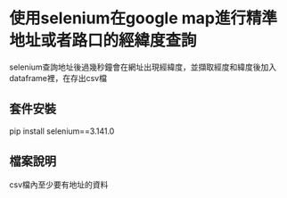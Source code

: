 # 使用selenium在google map進行精準地址或者路口的經緯度查詢
selenium查詢地址後過幾秒鐘會在網址出現經緯度，並擷取經度和緯度後加入dataframe裡，在存出csv檔

## 套件安裝
pip install selenium==3.141.0

## 檔案說明
csv檔內至少要有地址的資料

